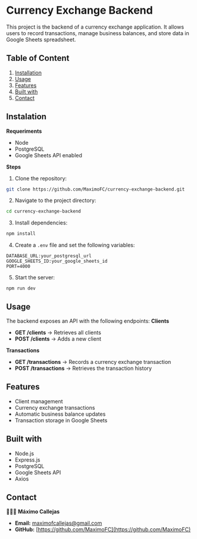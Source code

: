 # Currency Exchange Backend

This project is the backend of a currency exchange application. It allows users to record transactions, manage business balances, and store data in Google Sheets spreadsheet.

## Table of Content

1. [Installation](#instalation)
2. [Usage](#usage)
3. [Features](#features)
4. [Built with](#built-with)
5. [Contact](#contact)

## Instalation 
**Requeriments**
- Node
- PostgreSQL
- Google Sheets API enabled

**Steps**
1. Clone the repository:
   
```bash
git clone https://github.com/MaximoFC/currency-exchange-backend.git
```

2. Navigate to the project directory:

```bash
cd currency-exchange-backend
```

3. Install dependencies:

```bash
npm install
```

4. Create a ``.env`` file and set the following variables:

```
DATABASE_URL:your_postgresql_url
GOOGLE_SHEETS_ID:your_google_sheets_id
PORT=4000
```

5. Start the server:

```
npm run dev
```

## Usage
The backend exposes an API with the following endpoints:
**Clients**
- **GET /clients** → Retrieves all clients
- **POST /clients** → Adds a new client

**Transactions**
- **GET /transactions** → Records a currency exchange transaction
- **POST /transactions** → Retrieves the transaction history

## Features
- Client management
- Currency exchange transactions
- Automatic business balance updates
- Transaction storage in Google Sheets

## Built with
- Node.js
- Express.js
- PostgreSQL
- Google Sheets API
- Axios

## Contact
👨🏻‍💻 **Máximo Callejas**
- **Email:** maximofcallejas@gmail.com
- **GitHub:** [https://github.com/MaximoFC](https://github.com/MaximoFC)
